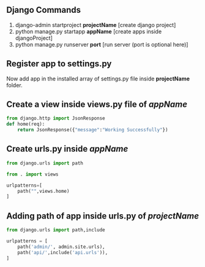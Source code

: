 ## Django Commands

1. django-admin startproject **projectName**
   [create django project]
2. python manage.py startapp **appName**
   [create apps inside djangoProject]
3. python manage.py runserver **port**
   [run server (port is optional here)]

## Register app to settings.py

Now add app in the installed array of settings.py file inside **projectName** folder.

## Create a view inside views.py file of **_appName_**

```py
from django.http import JsonResponse
def home(req):
	return JsonResponse({"message":"Working Successfully"})
```

## Create urls.py inside **_appName_**

```py
from django.urls import path

from . import views

urlpatterns=[
	path("",views.home)
]
```

## Adding path of app inside urls.py of **_projectName_**

```py
from django.urls import path,include

urlpatterns = [
    path('admin/', admin.site.urls),
    path('api/',include('api.urls')),
]
```
